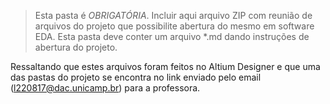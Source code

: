 > Esta pasta é *OBRIGATÓRIA*. Incluir aqui arquivo ZIP com reunião de arquivos do projeto 
> que possibilite abertura do mesmo em software EDA. Esta pasta deve conter um arquivo *.md 
> dando instruções de abertura do projeto.

Ressaltando que estes arquivos foram feitos no Altium Designer e que uma das pastas do projeto
se encontra no link enviado pelo email (l220817@dac.unicamp.br) para a professora. 
